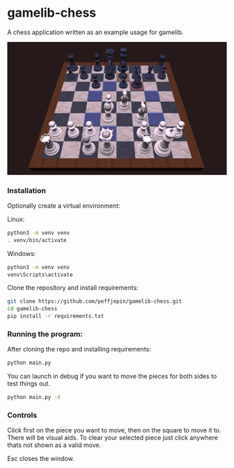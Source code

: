 # gamelib-chess
A chess application written as an example usage for gamelib.

![Screenshot](/assets/app-screenshot.png)

### Installation

Optionally create a virtual environment:

Linux:

```sh
python3 -m venv venv
. venv/bin/activate
```

Windows:

```cmd
python3 -m venv venv
venv\Scripts\activate
```

Clone the repository and install requirements:

```sh
git clone https://github.com/peffjepin/gamelib-chess.git
cd gamelib-chess
pip install -r requirements.txt
```


### Running the program:

After cloning the repo and installing requirements:

```sh
python main.py
```

You can launch in debug if you want to move the pieces for both sides to test things out.

```sh
python main.py -d
```


### Controls

Click first on the piece you want to move, then on the square to move it to. There will be visual aids.
To clear your selected piece just click anywhere thats not shown as a valid move.

Esc closes the window. 
